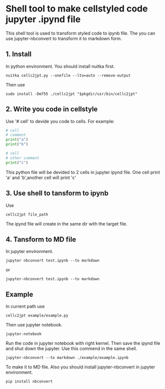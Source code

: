 # Shell tool to make cellstyled code jupyter .ipynd file
This shell tool is used to transform styled code to ipynb file. The you can use jupyter-nbconvert to transform it to markdown form.
## 1. Install
In python environment.
You should install nuitka first.
```shell
nuitka cellc2jpt.py --onefile --lto=auto --remove-output
```
Then use
```
sudo install -Dm755 ./cellc2jpt "$pkgdir/usr/bin/cellc2jpt"                
```

## 2. Write you code in cellstyle
Use '# cell' to devide you code to cells.
For example:
```python
# cell
# comment
print("a")
print("b")

# cell
# other comment
print("c")
```
This python file will be devided to 2 cells in jupyter ipynd file. One cell print \'a\' and \'b\',another cell will print \'c\' 

## 3. Use shell to tansform to ipynb
Use
```shell
cellc2jpt file_path
```
The ipynd file will create in the same dir with the target file.
## 4. Tansform to MD file
In jupyter environment.
```shell
jupyter nbconvert test.ipynb --to markdown
```

or

```shell
jupyter-nbconvert test.ipynb --to markdown
```

## Example
In current path use
```shell
cellc2jpt example/example.py
```
Then use jupyter notebook.
```shell
jupyter-notebook
```
Run the code in jupyter notebook with right kernel.
Then save the ipynd file and shut down the jupyter.
Use this commend in the same shell.
```shell
jupyter-nbconvert --to markdown ./example/example.ipynb 
```
To make it to MD file.
Also you should install jupyter-nbconvert in jupyter environment.
```shell
pip install nbconvert
```

